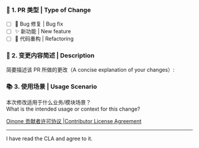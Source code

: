 ### 📝 1. PR 类型 | Type of Change

- [ ] 🐛 Bug 修复 | Bug fix
- [ ] ✨ 新功能 | New feature
- [ ] 🧹 代码重构 | Refactoring

### 📌 2. 变更内容简述 | Description
简要描述该 PR 所做的更改（A concise explanation of your changes）:


### 📚 3. 使用场景 | Usage Scenario

本次修改适用于什么业务/模块场景？  
What is the intended usage or context for this change?


[Oinone 贡献者许可协议 |Contributor License Agreement](https://guide.oinone.top/zh-cn/Contribute/cla.html)

---
I have read the CLA and agree to it.
